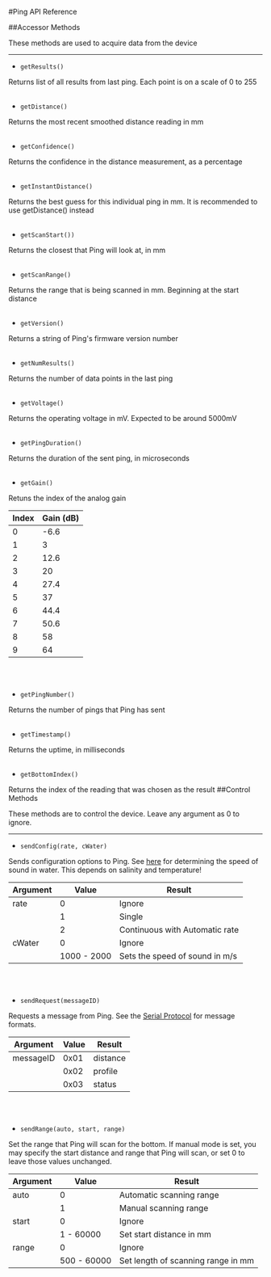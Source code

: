 #Ping API Reference

##Accessor Methods

These methods are used to acquire data from the device

-----

* `getResults()`

Returns list of all results from last ping. Each point is on a scale of 0 to 255
<br/>
<br/>

* `getDistance()`

Returns the most recent smoothed distance reading in mm
<br/>
<br/>

* `getConfidence()`

Returns the confidence in the distance measurement, as a percentage
<br/>
<br/>

* `getInstantDistance()`

Returns the best guess for this individual ping in mm. It is recommended to use getDistance() instead
<br/>
<br/>

* `getScanStart())`

Returns the closest that Ping will look at, in mm
<br/>
<br/>

* `getScanRange()`

Returns the range that is being scanned in mm. Beginning at the start distance
<br/>
<br/>

* `getVersion()`

Returns a string of Ping's firmware version number
<br/>
<br/>

* `getNumResults()`

Returns the number of data points in the last ping
<br/>
<br/>

* `getVoltage()`

Returns the operating voltage in mV. Expected to be around 5000mV
<br/>
<br/>

* `getPingDuration()`

Returns the duration of the sent ping, in microseconds
<br/>
<br/>

* `getGain()`

Retuns the index of the analog gain

| Index | Gain (dB) |
|-------|-----------|
|     0 |      -6.6 |
|     1 |         3 |
|     2 |      12.6 |
|     3 |        20 |
|     4 |      27.4 |
|     5 |        37 |
|     6 |      44.4 |
|     7 |      50.6 |
|     8 |        58 |
|     9 |        64 |

<br/>
<br/>

* `getPingNumber()`

Returns the number of pings that Ping has sent
<br/>
<br/>

* `getTimestamp()`

Returns the uptime, in milliseconds
<br/>
<br/>

* `getBottomIndex()`

Returns the index of the reading that was chosen as the result
##Control Methods

These methods are to control the device. Leave any argument as 0 to ignore.

-----

* `sendConfig(rate, cWater)`

Sends configuration options to Ping. See [here](http://keisan.casio.com/exec/system/1258122391) for determining the speed of sound in water. This depends on salinity and temperature!

|    Argument     |    Value    |             Result             |
|-----------------|-------------|--------------------------------|
| rate            | 0           | Ignore                         |
|                 | 1           | Single                         |
|                 | 2           | Continuous with Automatic rate |
| cWater          | 0           | Ignore                         |
|                 | 1000 - 2000 | Sets the speed of sound in m/s |

<br/>
<br/>

* `sendRequest(messageID)`

Requests a message from Ping. See the [Serial Protocol](http://github.com/bluerobotics/ping-python/blob/master/docs/Format.md) for message formats.

|      Argument      | Value |  Result  |
|--------------------|-------|----------|
| messageID          | 0x01  | distance |
|                    | 0x02  | profile  |
|                    | 0x03  | status   |


<br/>
<br/>


* `sendRange(auto, start, range)`

Set the range that Ping will scan for the bottom. If manual mode is set, you may specify the start distance and range that Ping will scan, or set 0 to leave those values unchanged.

|    Argument    |   Value     |               Result               |
|----------------|-------------|------------------------------------|
| auto           | 0           | Automatic scanning range           |
|                | 1           | Manual scanning range              |
| start          | 0           | Ignore                             |
|                | 1 - 60000   | Set start distance in mm           |
| range          | 0           | Ignore                             |
|                | 500 - 60000 | Set length of scanning range in mm |

<br/>
<br/>
